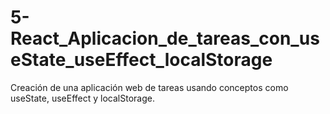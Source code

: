 # 5-React_Aplicacion_de_tareas_con_useState_useEffect_localStorage
 Creación de una aplicación web de tareas usando conceptos como useState, useEffect y localStorage.
